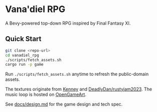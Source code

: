 # Vana'diel RPG

A Bevy-powered top-down RPG inspired by Final Fantasy XI.

## Quick Start

```bash
git clone <repo-url>
cd vanadiel_rpg
./scripts/fetch_assets.sh
cargo run -p game
```

Run `./scripts/fetch_assets.sh` anytime to refresh the public-domain assets.

The textures originate from [Kenney](https://kenney.nl) and
[DeadlyDan/rustyjam2023](https://github.com/DeadlyDan/rustyjam2023).
The music loop is hosted on [OpenGameArt](https://opengameart.org/).

See [docs/design.md](docs/design.md) for the game design and tech spec.
